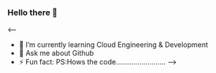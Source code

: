 ### Hello there 👋
<--

- 🌱 I’m currently learning Cloud Engineering & Development
- 💬 Ask me about Github
- ⚡ Fun fact: 
PS:Hows the code.........................
-->

